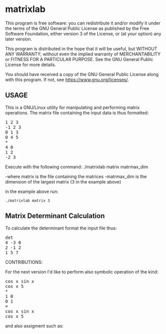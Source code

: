 # matrixlab

This program is free software: you can redistribute it and/or modify
it under the terms of the GNU General Public License as published by
the Free Software Foundation, either version 3 of the License, or
(at your option) any later version.

This program is distributed in the hope that it will be useful,
but WITHOUT ANY WARRANTY; without even the implied warranty of
MERCHANTABILITY or FITNESS FOR A PARTICULAR PURPOSE.  See the
GNU General Public License for more details.

You should have received a copy of the GNU General Public License
along with this program. If not, see <https://www.gnu.org/licenses/>.

USAGE
------------------------------
This is a GNU/Linux utility for manipulating and performing matrix operations.
The matrix file containing the input data is thus formatted:

<pre>
1 2 3
-1 2 3
0 1 3
0 4 5
*
4 0
1 2
-2 3
</pre>

Execute with the following command:
	./matrixlab matrix matrmax_dim

-where matrix is the file containing the matrices
-matrmax_dim is the dimension of the largest matrix (3 in the example above)

in the example above run:

	./matrixlab matrix 3

Matrix Determinant Calculation
--------------------------------
To calculate the determinant format the input file thus:

<pre>
det
4 -3 0
2 -1 2
1 5 7
</pre>

CONTRIBUTIONS:

For the next version I'd like to perform also symbolic operation of the kind:

<pre>
cos x sin x
cos x 5
*
1 0
0 1
=
cos x sin x
cos x 5
</pre>

and also assigment such as:

<pre
A=
1 1
2 1

B=
5 6
7 8

A*B
</pre>
